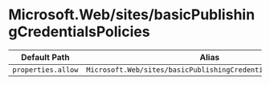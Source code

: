 # Microsoft.Web/sites/basicPublishingCredentialsPolicies

| Default Path | Alias |
|---|---|
| `properties.allow` | `Microsoft.Web/sites/basicPublishingCredentialsPolicies/allow` |

